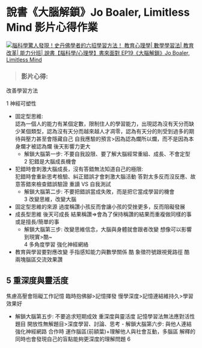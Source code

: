 # 說書《大腦解鎖》Jo Boaler, Limitless Mind 影片心得作業

[![腦科學驚人發現！史丹佛學者的六招學習方法！ 教育心理學| 數學學習法| 教育改革| 能力分班| 說書【腦科學/心理學】書來面對 EP19《大腦解鎖》Jo Boaler, Limitless Mind](https://res.cloudinary.com/marcomontalbano/image/upload/v1668925139/video_to_markdown/images/youtube--DgbSc6Ys710-c05b58ac6eb4c4700831b2b3070cd403.jpg)](https://www.youtube.com/watch?v=DgbSc6Ys710 "腦科學驚人發現！史丹佛學者的六招學習方法！ 教育心理學| 數學學習法| 教育改革| 能力分班| 說書【腦科學/心理學】書來面對 EP19《大腦解鎖》Jo Boaler, Limitless Mind")

>### 影片心得: 
改善學習方法

1 神經可塑性
  - 固定型思維:   
  認為一個人的能力有某個定數，限制住人的學習能力，出現認為沒有天分而缺少某個類型，認為沒有天分而越來越人才凋零，認為有天分的則受到過多的期待與壓力甚至會隱藏自己
  自我應驗的預言>因為認為爛所以爛，而不是因為本身爛才被認為爛
  後天影響力更大
    - 解鎖大腦第一步:
    不要自我設限、要了解大腦經常重組、成長、不會定型   
2 犯錯是大腦成長機會
  - 犯錯時會刺激大腦成長，沒有答錯無法知道自己的極限:   
  犯錯時會重新思考檢驗、糾正錯誤才會刺激大腦活動
    答對太多反而沒反應、故意答錯來檢查錯誤驗證
  重讀 VS 自我測試
    - 解鎖大腦第二步:
    不要把錯誤當成失敗，而是把它當成學習的機會    
3 改變思維，改變大腦   
  - 固定型思維的來源
  過度稱讚小孩反而會讓小孩的受挫更多，反而阻礙發展
  - 成長型思維
  後天可成長
  結果稱讚=>會為了保持稱讚的結果而重複做同樣的事或是擅長/簡單的事   
    - 解鎖大腦第三步:
    改變思維信念，大腦與身體就會跟者改變
    想像可以影響到現實>酷~   
4 多角度學習 強化神經網絡
  - 教育與學習要對應改變
  手指感知能力與數學關係 酷 象徵符號跟視覺路徑 酷 兩塊腦區交流效果讚 

5 重深度與靈活度
  - 
  焦慮高壓會阻礙工作記憶
  臨時抱佛腳>記憶揮發
  慢學深度>記憶連結維持久>學習效果好
   - 解鎖大腦第五步:
    不要追求短期成效  重深度與靈活度
  記憶學習法無法應對活性題目
  開放性無解題目>深度學習、討論、思考
    - 解鎖大腦第六步:
    與他人連結強化神經網路
    合作時 運作腦區(前額葉)+理解他人與社會互動，多腦區
    解釋的同時也會發現自己的盲點能夠更深度的理解問題
6

